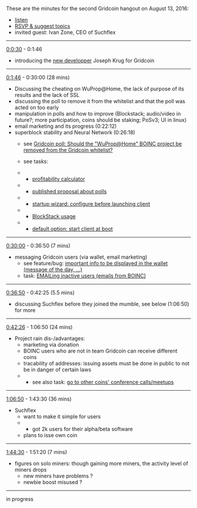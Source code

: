 These are the minutes for the second Gridcoin hangout on August 13, 2016:
* [listen](https://soundcloud.com/gridcoin-community-hangouts/gridcoin-hangout-002)
* [RSVP & suggest topics](https://steemit.com/beyondbitcoin/@cm-steem/gridcoin-hangout-002-rsvp-and-suggest-topics)
* invited guest: Ivan Zone, CEO of Suchflex


***

[0:0:30](https://soundcloud.com/gridcoin-community-hangouts/gridcoin-hangout-002#t=0:30) - 0:1:46 
* introducing the [new developper](https://steemit.com/gridcoin/@fkinglag/officially-gridcoin-gains-another-paid-developer-with-experience-and-expertise-in-c-to-help-progress-wallet) Joseph Krug for Gridcoin

***

[0:1:46](https://soundcloud.com/gridcoin-community-hangouts/gridcoin-hangout-002#t=1:46) - 0:30:00 (28 mins)
* Discussing the cheating on WuProp@Home, the lack of purpose of its results and the lack of SSL
* discussing the poll to remove it from the whitelist and that the poll was acted on too early
* manipulation in polls and how to improve (Blockstack; audio/video in future?; more participation, coins should be staking; PoSv3; UI in linux)
* email marketing and its progress (0:22:12)
* superblock stability and Neural Network (0:26:18)
  * see [Gridcoin poll: Should the "WuProp@Home" BOINC project be removed from the Gridcoin whitelist?](https://steemit.com/gridcoin/@cm-steem/gridcoin-poll-should-the-wuprop-home-boinc-project-be-removed-from-the-gridcoin-whitelist)
  * see tasks: 
  
  * * [profitability calculator](https://github.com/Erkan-Yilmaz/Gridcoin-tasks/issues/16)
  
  * * [published proposal about polls](https://github.com/Erkan-Yilmaz/Gridcoin-tasks/issues/17)
  
  * * [startup wizard: configure before launching client](https://github.com/Erkan-Yilmaz/Gridcoin-tasks/issues/18)
  
  * * [BlockStack usage](https://github.com/Erkan-Yilmaz/Gridcoin-tasks/issues/19)
  
  * * [default option: start client at boot](https://github.com/Erkan-Yilmaz/Gridcoin-tasks/issues/20)
  
***

[0:30:00](https://soundcloud.com/gridcoin-community-hangouts/gridcoin-hangout-002#t=30:00) - 0:36:50 (7 mins)
* messaging Gridcoin users (via wallet, email marketing)
  * see feature/bug: [important info to be displayed in the wallet (message of the day, ...)](https://github.com/gridcoin/Gridcoin-Research/issues/114)
  * task: [EMAILing inactive users (emails from BOINC)](https://github.com/Erkan-Yilmaz/Gridcoin-tasks/issues/10)

***

[0:36:50](https://soundcloud.com/gridcoin-community-hangouts/gridcoin-hangout-002#t=36:50) - 0:42:25 (5.5 mins)
* discussing Suchflex before they joined the mumble, see below (1:06:50) for more

***

[0:42:26](https://soundcloud.com/gridcoin-community-hangouts/gridcoin-hangout-002#t=42:26) - 1:06:50 (24 mins)
* Project rain dis-/advantages:
  * marketing via donation
  * BOINC users who are not in team Gridcoin can receive different coins
  * tracability of addresses: issuing assets must be done in public to not be in danger of certain laws
  * * see also task: [go to other coins' conference calls/meetups](https://github.com/Erkan-Yilmaz/Gridcoin-tasks/issues/21)
  
***

[1:06:50](https://soundcloud.com/gridcoin-community-hangouts/gridcoin-hangout-002#t=1:06:50) - 1:43:30 (36 mins)
* Suchflex
  * want to make it simple for users
  * * got 2k users for their alpha/beta software
  * plans to isse own coin

***

[1:44:30](https://soundcloud.com/gridcoin-community-hangouts/gridcoin-hangout-002#t=1:44:30) - 1:51:20 (7 mins)
* figures on solo miners: though gaining more miners, the activity level of miners drops
  * new miners have problems ?
  * newbie boost misused ?

***

in progress
